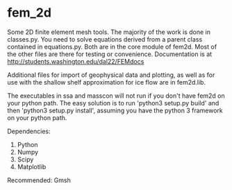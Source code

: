 # fem_2d

Some 2D finite element mesh tools. The majority of the work is done in classes.py. You need to solve equations derived from a parent class contained in equations.py. Both are in the core module of fem2d. Most of the other files are there for testing or convenience. Documentation is at http://students.washington.edu/dal22/FEMdocs

Additional files for import of geophysical data and plotting, as well as for use with the shallow shelf approximation for ice flow are in fem2d.lib.

The executables in ssa and masscon will not run if you don't have fem2d on your python path. The easy solution is to run 'python3 setup.py build' and then 'python3 setup.py install', assuming you have the python 3 framework on your python path.

Dependencies:
1. Python
2. Numpy
3. Scipy
4. Matplotlib

Recommended:
Gmsh
